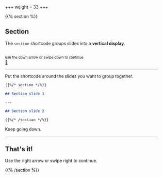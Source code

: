 +++
weight = 33
+++

{{% section %}}

## Section

The `section` shortcode groups slides into a **vertical display**.

<br>
<small>
use the down arrow or swipe down to continue
</small>
<br>
<a href="#" class="navigate-down">🔽</a>

---

Put the shortcode around the slides you want to group together.

```markdown
{{%/* section */%}}

## Section slide 1

---

## Section slide 2

{{%/* /section */%}}
```

Keep going down.

---

## That's it!

Use the right arrow or swipe right to continue.

{{% /section %}}


